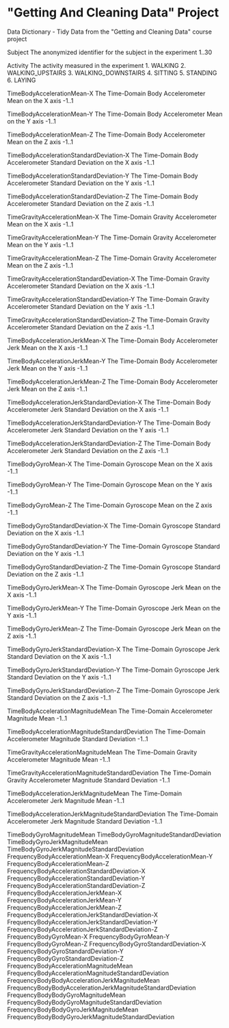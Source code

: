 # "Getting And Cleaning Data" Project
Data Dictionary - Tidy Data from the "Getting and Cleaning Data" course project

Subject
    The anonymized identifier for the subject in the experiment
    1..30
    
Activity
    The activity measured in the experiment
    1. WALKING
    2. WALKING_UPSTAIRS
    3. WALKING_DOWNSTAIRS
    4. SITTING
    5. STANDING
    6. LAYING

TimeBodyAccelerationMean-X
    The Time-Domain Body Accelerometer Mean on the X axis
    -1..1

TimeBodyAccelerationMean-Y
    The Time-Domain Body Accelerometer Mean on the Y axis
    -1..1

TimeBodyAccelerationMean-Z
    The Time-Domain Body Accelerometer Mean on the Z axis
    -1..1

TimeBodyAccelerationStandardDeviation-X
    The Time-Domain Body Accelerometer Standard Deviation on the X axis
    -1..1

TimeBodyAccelerationStandardDeviation-Y
    The Time-Domain Body Accelerometer Standard Deviation on the Y axis
    -1..1

TimeBodyAccelerationStandardDeviation-Z
    The Time-Domain Body Accelerometer Standard Deviation on the Z axis
    -1..1

TimeGravityAccelerationMean-X
    The Time-Domain Gravity Accelerometer Mean on the X axis
    -1..1

TimeGravityAccelerationMean-Y
    The Time-Domain Gravity Accelerometer Mean on the Y axis
    -1..1

TimeGravityAccelerationMean-Z
    The Time-Domain Gravity Accelerometer Mean on the Z axis
    -1..1

TimeGravityAccelerationStandardDeviation-X
    The Time-Domain Gravity Accelerometer Standard Deviation on the X axis
    -1..1
    
TimeGravityAccelerationStandardDeviation-Y
    The Time-Domain Gravity Accelerometer Standard Deviation on the Y axis
    -1..1
    
TimeGravityAccelerationStandardDeviation-Z
    The Time-Domain Gravity Accelerometer Standard Deviation on the Z axis
    -1..1
    
TimeBodyAccelerationJerkMean-X
    The Time-Domain Body Accelerometer Jerk Mean on the X axis
    -1..1

TimeBodyAccelerationJerkMean-Y
    The Time-Domain Body Accelerometer Jerk Mean on the Y axis
    -1..1

TimeBodyAccelerationJerkMean-Z
    The Time-Domain Body Accelerometer Jerk Mean on the Z axis
    -1..1

TimeBodyAccelerationJerkStandardDeviation-X
    The Time-Domain Body Accelerometer Jerk Standard Deviation on the X axis
    -1..1
    
TimeBodyAccelerationJerkStandardDeviation-Y
    The Time-Domain Body Accelerometer Jerk Standard Deviation on the Y axis
    -1..1
    
TimeBodyAccelerationJerkStandardDeviation-Z
    The Time-Domain Body Accelerometer Jerk Standard Deviation on the Z axis
    -1..1
    
TimeBodyGyroMean-X
    The Time-Domain Gyroscope Mean on the X axis
    -1..1
    
TimeBodyGyroMean-Y
    The Time-Domain Gyroscope Mean on the Y axis
    -1..1
    
TimeBodyGyroMean-Z
    The Time-Domain Gyroscope Mean on the Z axis
    -1..1
    
TimeBodyGyroStandardDeviation-X
    The Time-Domain Gyroscope Standard Deviation on the X axis
    -1..1
    
TimeBodyGyroStandardDeviation-Y
    The Time-Domain Gyroscope Standard Deviation on the Y axis
    -1..1
    
TimeBodyGyroStandardDeviation-Z
    The Time-Domain Gyroscope Standard Deviation on the Z axis
    -1..1
    
TimeBodyGyroJerkMean-X
    The Time-Domain Gyroscope Jerk Mean on the X axis
    -1..1
    
TimeBodyGyroJerkMean-Y
    The Time-Domain Gyroscope Jerk Mean on the Y axis
    -1..1
    
TimeBodyGyroJerkMean-Z
    The Time-Domain Gyroscope Jerk Mean on the Z axis
    -1..1
    
TimeBodyGyroJerkStandardDeviation-X
    The Time-Domain Gyroscope Jerk Standard Deviation on the X axis
    -1..1
    
TimeBodyGyroJerkStandardDeviation-Y
    The Time-Domain Gyroscope Jerk Standard Deviation on the Y axis
    -1..1
    
TimeBodyGyroJerkStandardDeviation-Z
    The Time-Domain Gyroscope Jerk Standard Deviation on the Z axis
    -1..1
    
TimeBodyAccelerationMagnitudeMean
    The Time-Domain Accelerometer Magnitude Mean
    -1..1
    
TimeBodyAccelerationMagnitudeStandardDeviation
    The Time-Domain Accelerometer Magnitude Standard Deviation
    -1..1
    
TimeGravityAccelerationMagnitudeMean
    The Time-Domain Gravity Accelerometer Magnitude Mean
    -1..1
    
TimeGravityAccelerationMagnitudeStandardDeviation
    The Time-Domain Gravity Accelerometer Magnitude Standard Deviation
    -1..1
    
TimeBodyAccelerationJerkMagnitudeMean
    The Time-Domain Accelerometer Jerk Magnitude Mean
    -1..1
    
TimeBodyAccelerationJerkMagnitudeStandardDeviation
    The Time-Domain Accelerometer Jerk Magnitude Standard Deviation
    -1..1
    
TimeBodyGyroMagnitudeMean
TimeBodyGyroMagnitudeStandardDeviation
TimeBodyGyroJerkMagnitudeMean
TimeBodyGyroJerkMagnitudeStandardDeviation
FrequencyBodyAccelerationMean-X
FrequencyBodyAccelerationMean-Y
FrequencyBodyAccelerationMean-Z
FrequencyBodyAccelerationStandardDeviation-X
FrequencyBodyAccelerationStandardDeviation-Y
FrequencyBodyAccelerationStandardDeviation-Z
FrequencyBodyAccelerationJerkMean-X
FrequencyBodyAccelerationJerkMean-Y
FrequencyBodyAccelerationJerkMean-Z
FrequencyBodyAccelerationJerkStandardDeviation-X
FrequencyBodyAccelerationJerkStandardDeviation-Y
FrequencyBodyAccelerationJerkStandardDeviation-Z
FrequencyBodyGyroMean-X
FrequencyBodyGyroMean-Y
FrequencyBodyGyroMean-Z
FrequencyBodyGyroStandardDeviation-X
FrequencyBodyGyroStandardDeviation-Y
FrequencyBodyGyroStandardDeviation-Z
FrequencyBodyAccelerationMagnitudeMean
FrequencyBodyAccelerationMagnitudeStandardDeviation
FrequencyBodyBodyAccelerationJerkMagnitudeMean
FrequencyBodyBodyAccelerationJerkMagnitudeStandardDeviation
FrequencyBodyBodyGyroMagnitudeMean
FrequencyBodyBodyGyroMagnitudeStandardDeviation
FrequencyBodyBodyGyroJerkMagnitudeMean
FrequencyBodyBodyGyroJerkMagnitudeStandardDeviation
